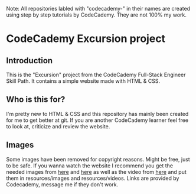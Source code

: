 Note: All repositories labled with "codecademy-" in their names are created using step by step tutorials by CodeCademy. They are not 100% my work.
# CodeCademy Excursion project
## Introduction
This is the "Excursion" project from the CodeCademy Full-Stack Engineer Skill Path. It contains a simple website made with HTML & CSS.
## Who is this for?
I'm pretty new to HTML & CSS and this repository has mainly been created for me to get better at git. If you are another CodeCademy learner feel free to look at, criticize and review the website.
## Images
Some images have been removed for copyright reasons. Might be free, just to be safe. If you wanna watch the website I recommend you get the needed images from [here](https://content.codecademy.com/programs/freelance-one/excursion/images/camp.jpg) and [here](https://content.codecademy.com/programs/freelance-one/excursion/images/phone.png) as well as the video from [here](https://content.codecademy.com/programs/freelance-one/excursion/videos/excursion.mp4) and put them in resources/images and resources/videos. Links are provided by Codecademy, message me if they don't work.
